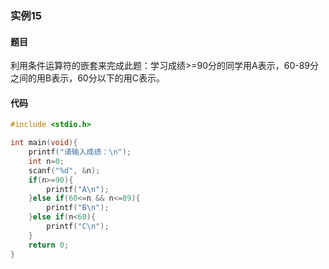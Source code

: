 ### 实例15

#### 题目

利用条件运算符的嵌套来完成此题：学习成绩>=90分的同学用A表示，60-89分之间的用B表示，60分以下的用C表示。

#### 代码

```c
#include <stdio.h>

int main(void){
    printf("请输入成绩：\n");
    int n=0;
    scanf("%d", &n);
    if(n>=90){
        printf("A\n");
    }else if(60<=n && n<=89){
        printf("B\n");
    }else if(n<60){
        printf("C\n");
    }
    return 0;
}
```
